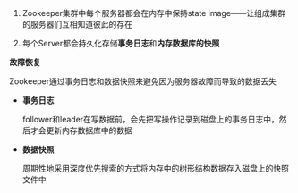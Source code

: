 1. Zookeeper集群中每个服务器都会在内存中保持state image——让组成集群的服务器们互相知道彼此的存在

2. 每个Server都会持久化存储**事务日志**和**内存数据库的快照**



**故障恢复**

Zookeeper通过事务日志和数据快照来避免因为服务器故障而导致的数据丢失

* **事务日志**

  follower和leader在写数据前，会先把写操作记录到磁盘上的事务日志中，然后才会更新内存数据库中的数据

* **数据快照**

  周期性地采用深度优先搜索的方式将内存中的树形结构数据存入磁盘上的快照文件中
